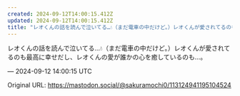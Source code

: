 ```yaml
---
created: 2024-09-12T14:00:15.412Z
updated: 2024-09-12T14:00:15.412Z
title: "レオくんの話を読んで泣いてる…💧（まだ電車の中だけど。）レオくんが愛されてるのも[...]"
---
```


<p>レオくんの話を読んで泣いてる…💧（まだ電車の中だけど。）レオくんが愛されてるのも最高に幸せだし、レオくんの愛が誰かの心を癒しているのも…。</p>

&mdash; 2024-09-12 14:00:15 UTC

Original URL: https://mastodon.social/@sakuramochi0/113124941195104524
